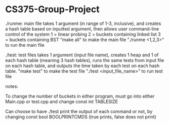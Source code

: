 # CS375-Group-Project

./runme:
main file takes 1 argument (in range of 1-3, inclusive), and creates a hash table based on inputted argument, then allows user command-line control of the system
  1 = linear probing
  2 = buckets containing linked list
  3 = buckets containing BST
"make all" to make the main file
"./runme <1,2,3>" to run the main file

./test:
test files takes 1 argument (input file name), creates 1 heap and 1 of each hash table (meaning 3 hash tables), runs the same tests from input file on each hash table, and outputs the time taken by each test on each hash table.
"make test" to make the test file
"./test <input_file_name>" to run test file


notes:

To change the number of buckets in either program, must go into either Main.cpp or test.cpp and change const int TABLESIZE

Can choose to have ./test print the output of each command or not, by changing const bool BOOLPRINTCMDS (true prints, false does not print)
